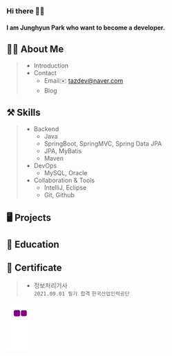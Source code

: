<h3>Hi there 👀💕</h3>
<h4>I am Junghyun Park who want to become a developer.</h4>


## 🧙‍♂️ About Me
> * Introduction
> * Contact
>   * Email✉️ tazdev@naver.com
>   * Blog 


## ⚒️ Skills
> * Backend
>   * Java
>   * SpringBoot, SpringMVC, Spring Data JPA
>   * JPA, MyBatis
>   * Maven
> * DevOps
>   * MySQL, Oracle
> * Collaboration & Tools
>   * IntelliJ, Eclipse
>   * Git, Github


## 🖥️ Projects


## 📝 Education


## 🏅 Certificate
> * 정보처리기사<br>
> `2021.09.01 필기 합격`
> `한국산업인력공단`

![snake gif](https://github.com/taz-dev/taz-dev/blob/output/github-contribution-grid-snake.gif)

